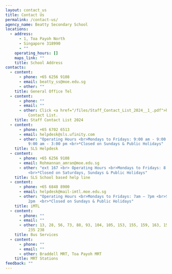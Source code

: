 ```yaml
---
layout: contact_us
title: Contact Us
permalink: /contact-us/
agency_name: Beatty Secondary School
locations:
  - address:
      - 1, Toa Payoh North
      - Singapore 318990
      - ""
    operating_hours: []
    maps_link: ""
    title: School Address
contacts:
  - content:
      - phone: +65 6256 9108
      - email: beatty_ss@moe.edu.sg
      - other: ""
    title: General Office Tel
  - content:
      - phone: ""
      - email: ""
      - other: Click <a href="/files/Staff_Contact_List_2024__1_.pdf">here</a> for Staff
          Contact List.
    title: Staff Contact List 2024
  - content:
      - phone: +65 6702 6513
      - email: helpdesk@sls.ufinity.com
      - other: "Operating Hours <br>Mondays to Fridays: 9:00 am - 9:00 pm <br>Saturdays:
          9:00 am - 3:00 pm <br>*Closed on Sundays & Public Holidays"
    title: SLS Helpdesk
  - content:
      - phone: +65 6256 9108
      - email: Rohmannan_amran@moe.edu.sg
      - other: "ext 167 <br> Operating Hours <br>Mondays to Fridays: 8:00 am - 4:00 pm
          <br>*Closed on Saturdays, Sundays & Public Holidays"
    title: SLS School based help line
  - content:
      - phone: +65 6848 8900
      - email: helpdesk@mail-imtl.moe.edu.sg
      - other: "Operating Hours <br>Mondays to Fridays: 7am – 7pm <br>Saturdays: 7am –
          2pm  <br>*Closed on Sundays & Public Holidays"
    title: iMTL
  - content:
      - phone: ""
      - email: ""
      - other: 13, 28, 56, 73, 88, 93, 104, 105, 153, 155, 159, 163, 152, 157, 231, 232,
          235 238
    title: Bus Services
  - content:
      - phone: ""
      - email: ""
      - other: Braddell MRT, Toa Payoh MRT
    title: MRT Stations
feedback: ""
---
```

